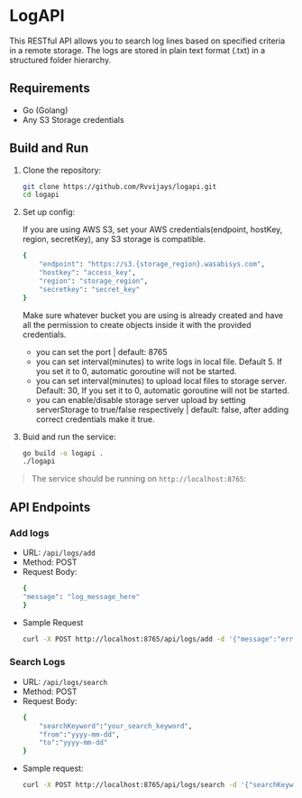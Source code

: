 # LogAPI

This RESTful API allows you to search log lines based on specified criteria in a remote storage. The logs are stored in plain text format (.txt) in a structured folder hierarchy.

## Requirements

- Go (Golang)
- Any S3 Storage credentials

## Build and Run

1. Clone the repository:

   ```bash
   git clone https://github.com/Rvvijays/logapi.git
   cd logapi


2. Set up config:

    If you are using AWS S3, set your AWS credentials(endpoint, hostKey, region, secretKey), any S3 storage is compatible.
    ```bash
    {
        "endpoint": "https://s3.{storage_region}.wasabisys.com",
        "hostkey": "access_key",
        "region": "storage_region",
        "secretkey": "secret_key"
    }
    ```
    Make sure whatever bucket you are using is already created and have all the permission to create objects inside it with the provided credentials.
    - you can set the port | default: 8765
    - you can set interval(minutes) to write logs in local file. Default 5. If you set it to 0, automatic goroutine will not be started.
    - you can set interval(minutes) to upload local files to storage server. Default: 30, If you set it to 0, automatic goroutine will not be started.
    - you can enable/disable storage server upload by setting serverStorage to true/false respectively | default: false, after adding correct credentials make it true.

3. Buid and run the service:
    ```bash
    go build -o logapi .
    ./logapi

> The service should be running on `http://localhost:8765`:

## API Endpoints
### Add logs
- URL: `/api/logs/add`
- Method: POST
- Request Body:
    ```bash
    {
    "message": "log_message_here"
    }
- Sample Request
    ```bash
    curl -X POST http://localhost:8765/api/logs/add -d '{"message":"error: getting error in file opening."}'

### Search Logs
- URL: `/api/logs/search`
- Method: POST
- Request Body:
    ```bash
    {
        "searchKeyword":"your_search_keyword",
        "from":"yyyy-mm-dd",
        "to":"yyyy-mm-dd"
    }
- Sample request:
    ```bash
    curl -X POST http://localhost:8765/api/logs/search -d '{"searchKeyword":"error","from":"2024-04-01","to":"2024-04-01"}'



